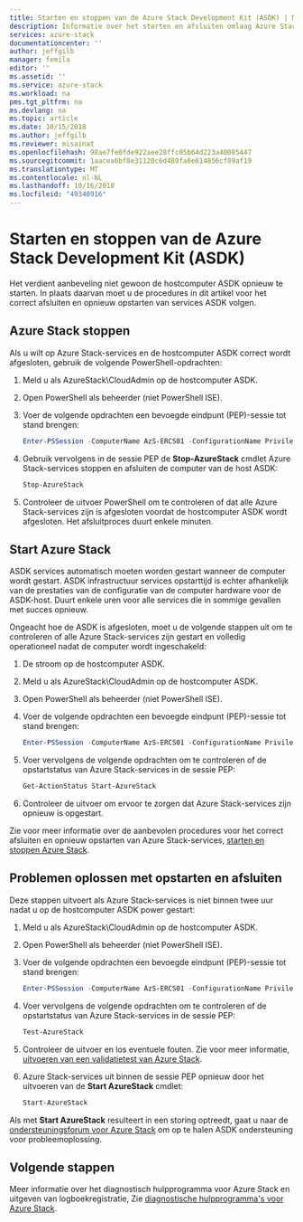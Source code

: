 ```yaml
---
title: Starten en stoppen van de Azure Stack Development Kit (ASDK) | Microsoft Docs
description: Informatie over het starten en afsluiten omlaag Azure Stack Development Kit (ASDK).
services: azure-stack
documentationcenter: ''
author: jeffgilb
manager: femila
editor: ''
ms.assetid: ''
ms.service: azure-stack
ms.workload: na
pms.tgt_pltfrm: na
ms.devlang: na
ms.topic: article
ms.date: 10/15/2018
ms.author: jeffgilb
ms.reviewer: misainat
ms.openlocfilehash: 98ae7fe0fde922aee28ffc05b64d223a40085447
ms.sourcegitcommit: 1aacea6bf8e31128c6d489fa6e614856cf89af19
ms.translationtype: MT
ms.contentlocale: nl-NL
ms.lasthandoff: 10/16/2018
ms.locfileid: "49340916"
---
```

# <a name="start-and-stop-the-azure-stack-development-kit-asdk"></a>Starten en stoppen van de Azure Stack Development Kit (ASDK)
Het verdient aanbeveling niet gewoon de hostcomputer ASDK opnieuw te starten. In plaats daarvan moet u de procedures in dit artikel voor het correct afsluiten en opnieuw opstarten van services ASDK volgen. 

## <a name="stop-azure-stack"></a>Azure Stack stoppen 
Als u wilt op Azure Stack-services en de hostcomputer ASDK correct wordt afgesloten, gebruik de volgende PowerShell-opdrachten:

1. Meld u als AzureStack\CloudAdmin op de hostcomputer ASDK.
2. Open PowerShell als beheerder (niet PowerShell ISE).
3. Voer de volgende opdrachten een bevoegde eindpunt (PEP)-sessie tot stand brengen: 

   ```powershell
   Enter-PSSession -ComputerName AzS-ERCS01 -ConfigurationName PrivilegedEndpoint
   ```
4. Gebruik vervolgens in de sessie PEP de **Stop-AzureStack** cmdlet Azure Stack-services stoppen en afsluiten de computer van de host ASDK:

   ```powershell
   Stop-AzureStack
   ```
5. Controleer de uitvoer PowerShell om te controleren of dat alle Azure Stack-services zijn is afgesloten voordat de hostcomputer ASDK wordt afgesloten. Het afsluitproces duurt enkele minuten.

## <a name="start-azure-stack"></a>Start Azure Stack 
ASDK services automatisch moeten worden gestart wanneer de computer wordt gestart. ASDK infrastructuur services opstarttijd is echter afhankelijk van de prestaties van de configuratie van de computer hardware voor de ASDK-host. Duurt enkele uren voor alle services die in sommige gevallen met succes opnieuw.

Ongeacht hoe de ASDK is afgesloten, moet u de volgende stappen uit om te controleren of alle Azure Stack-services zijn gestart en volledig operationeel nadat de computer wordt ingeschakeld: 

1. De stroom op de hostcomputer ASDK. 
2. Meld u als AzureStack\CloudAdmin op de hostcomputer ASDK.
3. Open PowerShell als beheerder (niet PowerShell ISE).
4. Voer de volgende opdrachten een bevoegde eindpunt (PEP)-sessie tot stand brengen:

   ```powershell
   Enter-PSSession -ComputerName AzS-ERCS01 -ConfigurationName PrivilegedEndpoint
   ```
5. Voer vervolgens de volgende opdrachten om te controleren of de opstartstatus van Azure Stack-services in de sessie PEP:

   ```powershell
   Get-ActionStatus Start-AzureStack
   ```
6. Controleer de uitvoer om ervoor te zorgen dat Azure Stack-services zijn opnieuw is opgestart.

Zie voor meer informatie over de aanbevolen procedures voor het correct afsluiten en opnieuw opstarten van Azure Stack-services, [starten en stoppen Azure Stack](.\.\azure-stack-start-and-stop.md). 

## <a name="troubleshoot-startup-and-shutdown"></a>Problemen oplossen met opstarten en afsluiten 
Deze stappen uitvoert als Azure Stack-services is niet binnen twee uur nadat u op de hostcomputer ASDK power gestart:

1. Meld u als AzureStack\CloudAdmin op de hostcomputer ASDK.
2. Open PowerShell als beheerder (niet PowerShell ISE).
3. Voer de volgende opdrachten een bevoegde eindpunt (PEP)-sessie tot stand brengen:

   ```powershell
   Enter-PSSession -ComputerName AzS-ERCS01 -ConfigurationName PrivilegedEndpoint
   ```
4. Voer vervolgens de volgende opdrachten om te controleren of de opstartstatus van Azure Stack-services in de sessie PEP:

   ```powershell
   Test-AzureStack
   ```
5. Controleer de uitvoer en los eventuele fouten. Zie voor meer informatie, [uitvoeren van een validatietest van Azure Stack](.\.\azure-stack-diagnostic-test.md).
6. Azure Stack-services uit binnen de sessie PEP opnieuw door het uitvoeren van de **Start AzureStack** cmdlet:

   ```powershell
   Start-AzureStack
   ```

Als met **Start AzureStack** resulteert in een storing optreedt, gaat u naar de [ondersteuningsforum voor Azure Stack](https://social.msdn.microsoft.com/Forums/en-US/home?forum=azurestack) om op te halen ASDK ondersteuning voor probleemoplossing. 

## <a name="next-steps"></a>Volgende stappen 
Meer informatie over het diagnostisch hulpprogramma voor Azure Stack en uitgeven van logboekregistratie, Zie [diagnostische hulpprogramma's voor Azure Stack](.\.\azure-stack-diagnostics.md).
